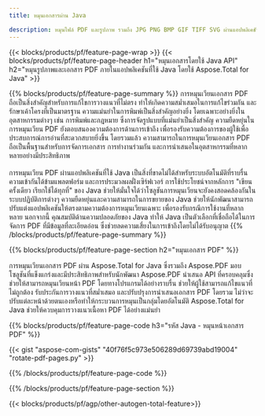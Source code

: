 ```yaml
---
title: หมุนเอกสารผ่าน Java 

description: หมุนไฟล์ PDF และรูปภาพ รวมถึง JPG PNG BMP GIF TIFF SVG ผ่านแอปพลิเคชัน Java ของคุณ
---
```


{{< blocks/products/pf/feature-page-wrap >}}
{{< blocks/products/pf/feature-page-header h1="หมุนเอกสารโดยใช้ Java API" h2="หมุนรูปภาพและเอกสาร PDF ภายในแอปพลิเคชันที่ใช้ Java โดยใช้ Aspose.Total for Java" >}}

{{% blocks/products/pf/feature-page-summary %}}
การหมุนเวียนเอกสาร PDF ถือเป็นสิ่งสำคัญสำหรับการแก้ไขการวางแนวที่ไม่ตรง ทำให้เกิดความสม่ำเสมอในการแก้ไขร่วมกัน และรักษาเค้าโครงที่เป็นมาตรฐาน ความแม่นยำในการพิมพ์เป็นสิ่งสำคัญอย่างยิ่ง โดยเฉพาะอย่างยิ่งในอุตสาหกรรมต่างๆ เช่น การพิมพ์และกฎหมาย ซึ่งการจัดรูปแบบที่แม่นยำเป็นสิ่งสำคัญ ความยืดหยุ่นในการหมุนเวียน PDF ยังตอบสนองความต้องการด้านการเข้าถึง เพื่อรองรับความต้องการของผู้ใช้เพื่อประสบการณ์การอ่านที่สะดวกสบายยิ่งขึ้น โดยรวมแล้ว ความสามารถในการหมุนเวียนเอกสาร PDF ถือเป็นพื้นฐานสำหรับการจัดการเอกสาร การทำงานร่วมกัน และการนำเสนอในอุตสาหกรรมที่หลากหลายอย่างมีประสิทธิภาพ <br /><br />
การหมุนเวียน PDF ผ่านแอปพลิเคชันที่ใช้ Java เป็นสิ่งที่ขาดไม่ได้สำหรับระบบอัตโนมัติที่ราบรื่น ความเข้ากันได้ข้ามแพลตฟอร์ม และการประมวลผลฝั่งเซิร์ฟเวอร์ การใช้ประโยชน์จากหลักการ "เขียนครั้งเดียว เรียกใช้ได้ทุกที่" ของ Java ช่วยให้มั่นใจได้ว่าโซลูชันการหมุนเวียนจะยังคงสอดคล้องกันในระบบปฏิบัติการต่างๆ ความยืดหยุ่นและความสามารถในการขยายของ Java ช่วยให้นักพัฒนาสามารถปรับแต่งแอปพลิเคชันให้ตรงตามความต้องการหมุนเวียนเฉพาะ เพื่อรองรับกรณีการใช้งานที่หลากหลาย นอกจากนี้ คุณสมบัติด้านความปลอดภัยของ Java ทำให้ Java เป็นตัวเลือกที่เชื่อถือได้ในการจัดการ PDF ที่มีข้อมูลที่ละเอียดอ่อน ซึ่งช่วยลดความเสี่ยงในการเข้าถึงโดยไม่ได้รับอนุญาต 
{{% /blocks/products/pf/feature-page-summary  %}}


{{% blocks/products/pf/feature-page-section  h2="หมุนเอกสาร PDF" %}}

การหมุนเวียนเอกสาร PDF ผ่าน Aspose.Total for Java ซึ่งรวมถึง Aspose.PDF มอบโซลูชันที่แข็งแกร่งและมีประสิทธิภาพสำหรับนักพัฒนา Aspose.PDF นำเสนอ API ที่ครอบคลุมซึ่งช่วยให้สามารถหมุนเวียนหน้า PDF โดยทางโปรแกรมได้อย่างราบรื่น ช่วยให้ผู้ใช้สามารถแก้ไขแนวที่ไม่ถูกต้อง รับประกันการวางแนวที่สม่ำเสมอ และปรับปรุงการนำเสนอเอกสาร PDF โดยรวม ไม่ว่าจะปรับแต่ละหน้าด้วยตนเองหรือทำให้กระบวนการหมุนเป็นกลุ่มโดยอัตโนมัติ Aspose.Total for Java ช่วยให้ควบคุมการวางแนวเนื้อหา PDF ได้อย่างแม่นยำ

{{% blocks/products/pf/feature-page-code h3="รหัส Java - หมุนหน้าเอกสาร PDF" %}}

{{< gist "aspose-com-gists" "40f76f5c973e506289d69739abd19004" "rotate-pdf-pages.py" >}}

{{% /blocks/products/pf/feature-page-code  %}}

{{% /blocks/products/pf/feature-page-section %}}

{{< blocks/products/pf/agp/other-autogen-total-feature>}}